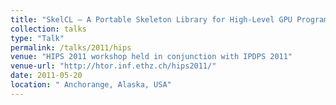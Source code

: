 ```yaml
---
title: "SkelCL — A Portable Skeleton Library for High-Level GPU Programming"
collection: talks
type: "Talk"
permalink: /talks/2011/hips
venue: "HIPS 2011 workshop held in conjunction with IPDPS 2011"
venue-url: "http://htor.inf.ethz.ch/hips2011/"
date: 2011-05-20
location: " Anchorange, Alaska, USA"
---
```

